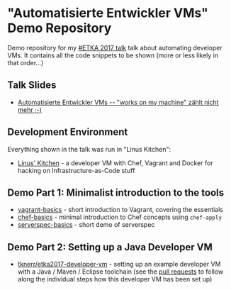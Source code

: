 
# "Automatisierte Entwickler VMs" Demo Repository

Demo repository for my [#ETKA 2017 talk](https://entwicklertag.de/karlsruhe/2017/automatisierte-entwickler) talk about automating developer VMs. It contains all the code snippets to be shown (more or less likely in that order...)

## Talk Slides

 * [Automatisierte Entwickler VMs -- "works on my machine" zählt nicht mehr ;-)](https://www.slideshare.net/tknerr/automatisierte-entwickler-vms-works-on-my-machine-zhlt-nicht-mehr)

## Development Environment

Everything shown in the talk was run in "Linus Kitchen":

 * [Linus' Kitchen](https://github.com/tknerr/linus-kitchen) - a developer VM with Chef, Vagrant and Docker for hacking on Infrastructure-as-Code stuff

## Demo Part 1: Minimalist introduction to the tools

 * [vagrant-basics](./vagrant-basics) - short introduction to Vagrant, covering the essentials
 * [chef-basics](./chef-basics) - minimal introduction to Chef concepts using `chef-apply`
 * [serverspec-basics](./serverspec-basics) - short demo of serverspec

## Demo Part 2: Setting up a Java Developer VM

 * [tknerr/etka2017-developer-vm](https://github.com/tknerr/etka2017-developer-vm) - setting up an example developer VM with a Java / Maven / Eclipse toolchain (see the [pull requests](https://github.com/tknerr/etka2017-developer-vm/pulls?q=is%3Apr+is%3Aclosed) to follow along the individual steps how this developer VM has been set up)
